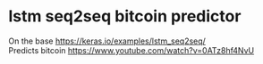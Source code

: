 # lstm seq2seq bitcoin predictor
On the base https://keras.io/examples/lstm_seq2seq/  
Predicts bitcoin https://www.youtube.com/watch?v=0ATz8hf4NvU
